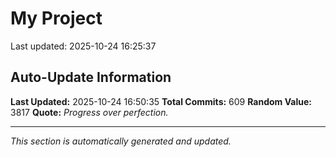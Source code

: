 # My Project


Last updated: 2025-10-24 16:25:37








































































































































































































































































































































































































































































































































































































































































































































































































































































































































































































































## Auto-Update Information

**Last Updated:** 2025-10-24 16:50:35
**Total Commits:** 609
**Random Value:** 3817
**Quote:** _Progress over perfection._

---
_This section is automatically generated and updated._